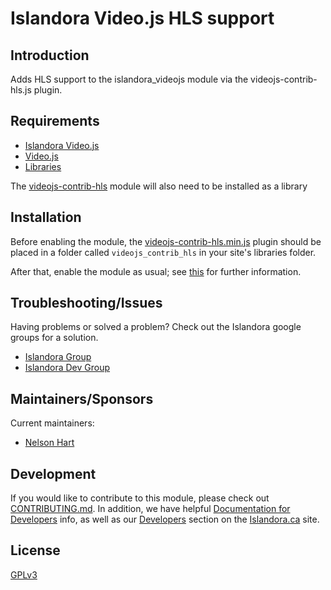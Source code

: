 # Islandora Video.js HLS support

## Introduction

Adds HLS support to the islandora_videojs module via the videojs-contrib-hls.js plugin.

## Requirements

* [Islandora Video.js](https://github.com/islandora/islandora_videojs)
* [Video.js](https://github.com/videojs/video.js/releases/download/v5.10.2/video-js-5.10.2.zip)
* [Libraries](https://www.drupal.org/project/libraries)

The [videojs-contrib-hls](https://github.com/videojs/videojs-contrib-hls/releases) module will also need to be installed as a library

## Installation

Before enabling the module, the [videojs-contrib-hls.min.js](https://github.com/videojs/videojs-contrib-hls/releases) plugin should be placed in a folder called `videojs_contrib_hls` in your site's libraries folder.

After that, enable the module as usual; see [this](https://drupal.org/documentation/install/modules-themes/modules-7) for further information.

## Troubleshooting/Issues

Having problems or solved a problem? Check out the Islandora google groups for a solution.

* [Islandora Group](https://groups.google.com/forum/?hl=en&fromgroups#!forum/islandora)
* [Islandora Dev Group](https://groups.google.com/forum/?hl=en&fromgroups#!forum/islandora-dev)

## Maintainers/Sponsors

Current maintainers:

* [Nelson Hart](https://github.com/nhart)

## Development

If you would like to contribute to this module, please check out [CONTRIBUTING.md](CONTRIBUTING.md). In addition, we have helpful [Documentation for Developers](https://github.com/Islandora/islandora/wiki#wiki-documentation-for-developers) info, as well as our [Developers](http://islandora.ca/developers) section on the [Islandora.ca](http://islandora.ca) site.

## License

[GPLv3](http://www.gnu.org/licenses/gpl-3.0.txt)
